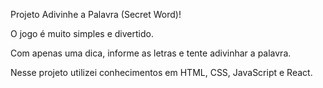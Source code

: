 Projeto Adivinhe a Palavra (Secret Word)!

O jogo é muito simples e divertido.

Com apenas uma dica, informe as letras e tente adivinhar a palavra.

Nesse projeto utilizei conhecimentos em HTML, CSS, JavaScript e React.
